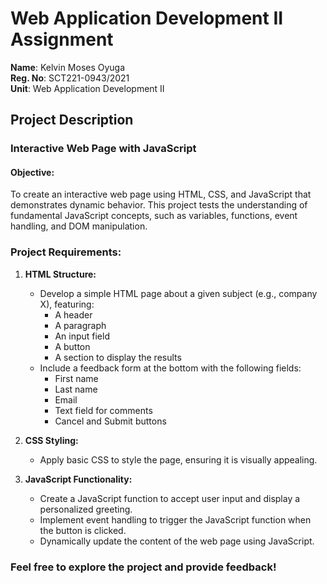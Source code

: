# Web Application Development II Assignment

**Name**: Kelvin Moses Oyuga  
**Reg. No**: SCT221-0943/2021  
**Unit**: Web Application Development II  

## Project Description

### Interactive Web Page with JavaScript

#### Objective:
To create an interactive web page using HTML, CSS, and JavaScript that demonstrates dynamic behavior. This project tests the understanding of fundamental JavaScript concepts, such as variables, functions, event handling, and DOM manipulation.

### Project Requirements:

1. **HTML Structure:**
   - Develop a simple HTML page about a given subject (e.g., company X), featuring:
     - A header
     - A paragraph
     - An input field
     - A button
     - A section to display the results
   - Include a feedback form at the bottom with the following fields:
     - First name
     - Last name
     - Email
     - Text field for comments
     - Cancel and Submit buttons

2. **CSS Styling:**
   - Apply basic CSS to style the page, ensuring it is visually appealing.

3. **JavaScript Functionality:**
   - Create a JavaScript function to accept user input and display a personalized greeting.
   - Implement event handling to trigger the JavaScript function when the button is clicked.
   - Dynamically update the content of the web page using JavaScript.

### Feel free to explore the project and provide feedback!
